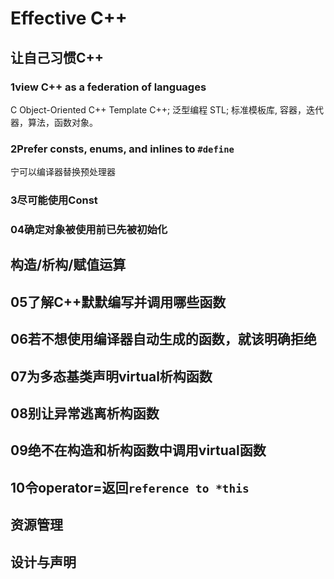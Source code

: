 # Effective C++

## 让自己习惯C++

### 1view C++ as a federation of languages

C
Object-Oriented C++
Template C++; 泛型编程
STL; 标准模板库, 容器，迭代器，算法，函数对象。

### 2Prefer consts, enums, and inlines to `#define`

宁可以编译器替换预处理器

### 3尽可能使用Const

### 04确定对象被使用前已先被初始化

## 构造/析构/赋值运算

## 05了解C++默默编写并调用哪些函数

## 06若不想使用编译器自动生成的函数，就该明确拒绝

## 07为多态基类声明virtual析构函数

## 08别让异常逃离析构函数

## 09绝不在构造和析构函数中调用virtual函数

## 10令operator=返回`reference to *this`

## 资源管理

## 设计与声明
